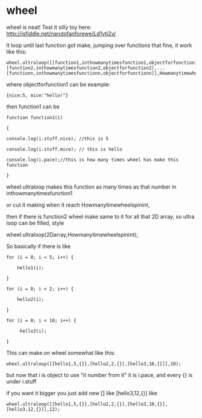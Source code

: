 # wheel
wheel is neat! Test it silly toy here:
http://jsfiddle.net/narutofanforewe/Ld1ytj2v/


It loop until last function got make, jumping over functions that fine, it work like this:

    wheel.ultraloop([[function1,inthowmanytimesfunction1,objectforfunction1],[function2,inthowmanytimesfunction2,objectforfunction2],...[functionn,inthowmanytimesfunctionn,objectforfunctionn]],Howmanytimewheelspinint);

where objectforfunction1 can be example:

    {nice:5, mice:"hello!"}

then function1 can be

    function function1(i)

    {

    console.log(i.stuff.nice); //this is 5

    console.log(i.stuff.mice); // this is hello

    console.log(i.pace);//this is how many times wheel has make this function

    }

wheel.ultraloop makes this function as many times as that number in inthowmanytimesfunction1

or cut it making when it reach Howmanytimewheelspinint,

then if there is function2 wheel make same to it for all that 2D array, so ultra loop can be filled, style


wheel.ultraloop(2Darray,Howmanytimewheelspinint);

So basically if there is like

    for (i = 0; i < 5; i++) {

        hello1(i);
    
    }

    for (i = 0; i < 2; i++) { 

        hello2(i);
    
    }

    for (i = 0; i < 10; i++) { 

         hello3(i);
    
    }

This can make on wheel somewhat like this:

    wheel.ultraloop([[hello1,5,{}],[hello2,2,{}],[hello3,10,{}]],10);

but now that i is object to use "it number from it" it is i.pace, and every {} is under i.stuff  

if you want it bigger you just add new [] like [hello3,12,{}] like

    wheel.ultraloop([[hello1,5,{}],[hello2,2,{}],[hello3,10,{}],[hello3,12,{}]],12);

